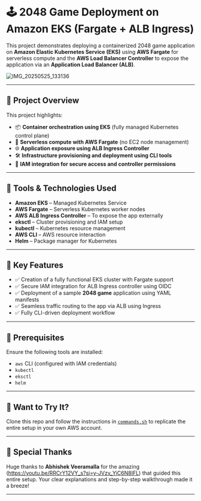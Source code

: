 # 🕹️ 2048 Game Deployment on Amazon EKS (Fargate + ALB Ingress)

This project demonstrates deploying a containerized 2048 game application on **Amazon Elastic Kubernetes Service (EKS)** using **AWS Fargate** for serverless compute and the **AWS Load Balancer Controller** to expose the application via an **Application Load Balancer (ALB)**.

 ![IMG_20250525_133136](https://github.com/user-attachments/assets/e3e69921-cf0a-4ff6-b4af-ff660a0aad39)
  

---

## 🚀 Project Overview

This project highlights:

- 📦 **Container orchestration using EKS** (fully managed Kubernetes control plane)
- 🐳 **Serverless compute with AWS Fargate** (no EC2 node management)
- 🌐 **Application exposure using ALB Ingress Controller**
- 🛠️ **Infrastructure provisioning and deployment using CLI tools**
- 🔐 **IAM integration for secure access and controller permissions**

---

## 🧰 Tools & Technologies Used

- **Amazon EKS** – Managed Kubernetes Service
- **AWS Fargate** – Serverless Kubernetes worker nodes
- **AWS ALB Ingress Controller** – To expose the app externally
- **eksctl** – Cluster provisioning and IAM setup
- **kubectl** – Kubernetes resource management
- **AWS CLI** – AWS resource interaction
- **Helm** – Package manager for Kubernetes

---

## 🧩 Key Features

- ✅ Creation of a fully functional EKS cluster with Fargate support
- ✅ Secure IAM integration for ALB Ingress controller using OIDC
- ✅ Deployment of a sample **2048 game** application using YAML manifests
- ✅ Seamless traffic routing to the app via ALB using Ingress
- ✅ Fully CLI-driven deployment workflow

---

## 📌 Prerequisites

Ensure the following tools are installed:

- `aws` CLI (configured with IAM credentials)
- `kubectl`
- `eksctl`
- `helm`

---

## 🧪 Want to Try It?

Clone this repo and follow the instructions in [`commands.sh`](./commands.sh) to replicate the entire setup in your own AWS account.

---

## 🙏 Special Thanks

Huge thanks to **Abhishek Veeramalla** for the amazing (https://youtu.be/RRCrY12VY_s?si=y-JVzv_YiC6N8IFL) that guided this entire setup. Your clear explanations and step-by-step walkthrough made it a breeze!

---
